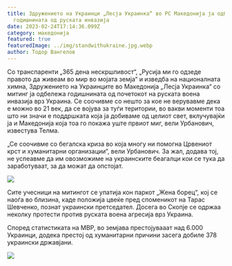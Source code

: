 ```yaml
---
title: Здружението на Украинци „Лесја Украинка“ во РС Македонија ја одбележа
  годишнината од руската инвазија
date: 2023-02-24T17:14:36.099Z
category: македонија
featured: true
featuredImage: ../img/standwithukraine.jpg.webp
author: Тодор Вангелов
---
```


Со транспаренти „365 дена нескршливост“, „Русија ми го одзеде правото да живеам во мир во мојата земја“ и изведба на националната химна, Здружението на Украинците во Македонија „Лесја Украинка“ со митинг ја одбележа годишнината од почетокот на руската воена инвазија врз Украина. Се соочивме со нешто за кое не верувавме дека е можно во 21 век, да се војува за туѓи територии, во вакви моменти тоа што ни значи е поддршката која ја добиваме од целиот свет, вклучувајќи ја и Македонија која тоа го покажа уште првиот миг, вели Урбанович, известува Телма.

„Се соочивме со бегалска криза во која многу ни помогна Црвениот крст и хуманитарни организации“, вели Урбанович. За жал, додава тој, не успеавме да им овозможиме на украинските беагалци кои се тука да заработуваат, за да можат да опстојат.

![](../img/mitingukrainciskopje3.jpg.webp)

Сите учесници на митингот се упатија кон паркот „Жена борец“, кој се наоѓа во близина, каде положија цвеќе пред споменикот на Тарас Шевченко, познат украински претседател. Досега во Скопје се одржаа неколку протести против руската воена агресија врз Украина.

Според статистиката на МВР, во земјава престојувааат над 6.000 Украинци, додека престој од хуманитарни причини засега добиле 378 украински државјани.

![](../img/mitingukrainciskopje2.jpg.webp)
